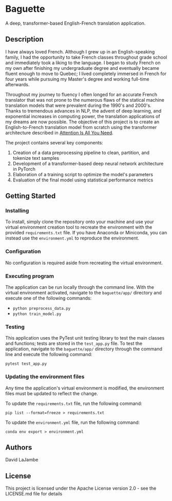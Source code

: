 # Baguette

A deep, transformer-based English-French translation application.

## Description

I have always loved French.  Although I grew up in an English-speaking family, I had the opportunity to take French classes throughout grade school and immediately took a liking to the language. I began to study French on my own after finishing my undergraduate degree and eventually became fluent enough to move to Quebec; I lived completely immersed in French for four years while pursuing my Master's degree and working full-time afterwards. 

Throughout my journey to fluency I often longed for an accurate French translator that was not prone to the numerous flaws of the statical machine translation models that were prevalent during the 1990's and 2000's. Thanks to tremendous advances in NLP, the advent of deep learning, and exponential increases in computing power, the translation applications of my dreams are now possible. The objective of this project is to create an English-to-French translation model from scratch using the transformer architecture described in [Attention Is All You Need](https://arxiv.org/abs/1706.03762).

The project contains several key components:

1. Creation of a data preprocessing pipeline to clean, partition, and tokenize text samples
2. Development of a transformer-based deep neural network architecture in PyTorch
3. Elaboration of a training script to optimize the model's parameters
4. Evaluation of the final model using statistical performance metrics

## Getting Started

### Installing

To install, simply clone the repository onto your machine and use your virtual environment creation tool to recreate the environment with the provided `requirements.txt` file. If you have Anaconda or Miniconda, you can instead use the `environment.yml` to reproduce the environment.

### Configuration

No configuration is required aside from recreating the virtual environment.

### Executing program

The application can be run locally through the command line. With the virtual environment activated, navigate to the `baguette/app/` directory and execute one of the following commands: 

- `python preprocess_data.py`
- `python train_model.py`

### Testing

This application uses the PyTest unit testing library to test the main classes and functions; tests are stored in the `test_app.py` file. To test the application, navigate to the `baguette/app/` directory through the command line and execute the following command: 
```
pytest test_app.py
```

### Updating the environment files

Any time the application's virtual environment is modified, the environment files must be updated to reflect the change.

To update the `requirements.txt` file, run the following command:
```
pip list --format=freeze > requirements.txt
```
To update the `environment.yml` file, run the following command:
```
conda env export > environment.yml
```

## Authors

David LaJambe

## License

This project is licensed under the Apache License version 2.0 - see the LICENSE.md file for details
